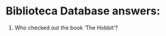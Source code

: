 Biblioteca Database answers:
============================

1. Who checked out the book ‘The Hobbit’?

  